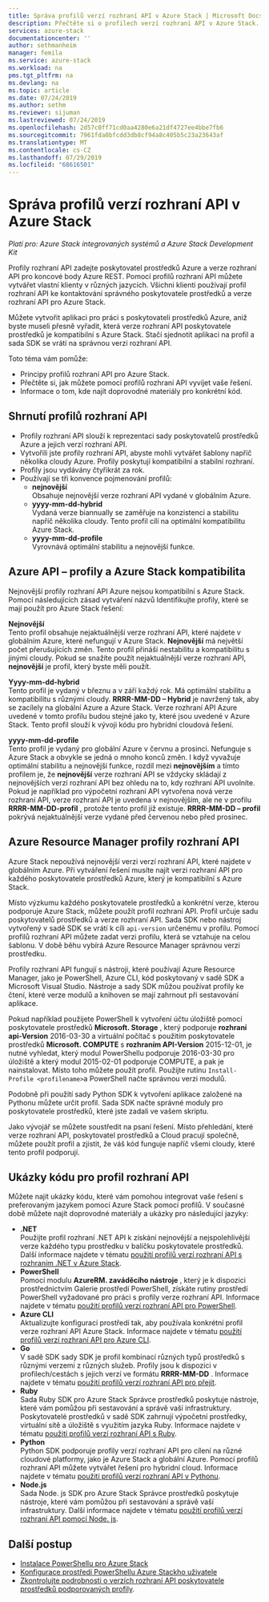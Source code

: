 ```yaml
---
title: Správa profilů verzí rozhraní API v Azure Stack | Microsoft Docs
description: Přečtěte si o profilech verzí rozhraní API v Azure Stack.
services: azure-stack
documentationcenter: ''
author: sethmanheim
manager: femila
ms.service: azure-stack
ms.workload: na
pms.tgt_pltfrm: na
ms.devlang: na
ms.topic: article
ms.date: 07/24/2019
ms.author: sethm
ms.reviewer: sijuman
ms.lastreviewed: 07/24/2019
ms.openlocfilehash: 2d57c0ff71cd0aa4280e6a21df4727ee4bbe7fb6
ms.sourcegitcommit: 7961fda0bfcdd3db8cf94a8c405b5c23a23643af
ms.translationtype: MT
ms.contentlocale: cs-CZ
ms.lasthandoff: 07/29/2019
ms.locfileid: "68616501"
---
```

# <a name="manage-api-version-profiles-in-azure-stack"></a>Správa profilů verzí rozhraní API v Azure Stack

*Platí pro: Azure Stack integrovaných systémů a Azure Stack Development Kit*

Profily rozhraní API zadejte poskytovatel prostředků Azure a verze rozhraní API pro koncové body Azure REST. Pomocí profilů rozhraní API můžete vytvářet vlastní klienty v různých jazycích. Všichni klienti používají profil rozhraní API ke kontaktování správného poskytovatele prostředků a verze rozhraní API pro Azure Stack.

Můžete vytvořit aplikaci pro práci s poskytovateli prostředků Azure, aniž byste museli přesně vyřadit, která verze rozhraní API poskytovatele prostředků je kompatibilní s Azure Stack. Stačí sjednotit aplikaci na profil a sada SDK se vrátí na správnou verzi rozhraní API.

Toto téma vám pomůže:

 - Principy profilů rozhraní API pro Azure Stack.
 - Přečtěte si, jak můžete pomocí profilů rozhraní API vyvíjet vaše řešení.
 - Informace o tom, kde najít doprovodné materiály pro konkrétní kód.

## <a name="summary-of-api-profiles"></a>Shrnutí profilů rozhraní API

- Profily rozhraní API slouží k reprezentaci sady poskytovatelů prostředků Azure a jejich verzí rozhraní API.
- Vytvořili jste profily rozhraní API, abyste mohli vytvářet šablony napříč několika cloudy Azure. Profily poskytují kompatibilní a stabilní rozhraní.
- Profily jsou vydávány čtyřikrát za rok.
- Používají se tři konvence pojmenování profilů:
    - **nejnovější**  
        Obsahuje nejnovější verze rozhraní API vydané v globálním Azure.
    - **yyyy-mm-dd-hybrid**  
    Vydaná verze biannually se zaměřuje na konzistenci a stabilitu napříč několika cloudy. Tento profil cílí na optimální kompatibilitu Azure Stack.
    - **yyyy-mm-dd-profile** <br>
    Vyrovnává optimální stabilitu a nejnovější funkce.

## <a name="azure-api-profiles-and-azure-stack-compatibility"></a>Azure API – profily a Azure Stack kompatibilita

Nejnovější profily rozhraní API Azure nejsou kompatibilní s Azure Stack. Pomocí následujících zásad vytváření názvů Identifikujte profily, které se mají použít pro Azure Stack řešení:

**Nejnovější**  
Tento profil obsahuje nejaktuálnější verze rozhraní API, které najdete v globálním Azure, které nefungují v Azure Stack. **Nejnovější** má největší počet přerušujících změn. Tento profil přináší nestabilitu a kompatibilitu s jinými cloudy. Pokud se snažíte použít nejaktuálnější verze rozhraní API, **nejnovější** je profil, který byste měli použít.

**Yyyy-mm-dd-hybrid**  
Tento profil je vydaný v březnu a v září každý rok. Má optimální stabilitu a kompatibilitu s různými cloudy. **RRRR-MM-DD – Hybrid** je navržený tak, aby se zacílely na globální Azure a Azure Stack. Verze rozhraní API Azure uvedené v tomto profilu budou stejné jako ty, které jsou uvedené v Azure Stack. Tento profil slouží k vývoji kódu pro hybridní cloudová řešení.

**yyyy-mm-dd-profile**  
Tento profil je vydaný pro globální Azure v červnu a prosinci. Nefunguje s Azure Stack a obvykle se jedná o mnoho konců změn. I když vyvažuje optimální stabilitu a nejnovější funkce, rozdíl mezi **nejnovějším** a tímto profilem je, že **nejnovější** verze rozhraní API se vždycky skládají z nejnovějších verzí rozhraní API bez ohledu na to, kdy rozhraní API uvolníte. Pokud je například pro výpočetní rozhraní API vytvořena nová verze rozhraní API, verze rozhraní API je uvedena v nejnovějším, ale ne v profilu **RRRR-MM-DD-profil** , protože tento profil již existuje. **RRRR-MM-DD – profil** pokrývá nejaktuálnější verze vydané před červenou nebo před prosinec.

## <a name="azure-resource-manager-api-profiles"></a>Azure Resource Manager profily rozhraní API

Azure Stack nepoužívá nejnovější verzi verzí rozhraní API, které najdete v globálním Azure. Při vytváření řešení musíte najít verzi rozhraní API pro každého poskytovatele prostředků Azure, který je kompatibilní s Azure Stack.

Místo výzkumu každého poskytovatele prostředků a konkrétní verze, kterou podporuje Azure Stack, můžete použít profil rozhraní API. Profil určuje sadu poskytovatelů prostředků a verze rozhraní API. Sada SDK nebo nástroj vytvořený v sadě SDK se vrátí k cíli `api-version` určenému v profilu. Pomocí profilů rozhraní API můžete zadat verzi profilu, která se vztahuje na celou šablonu. V době běhu vybírá Azure Resource Manager správnou verzi prostředku.

Profily rozhraní API fungují s nástroji, které používají Azure Resource Manager, jako je PowerShell, Azure CLI, kód poskytovaný v sadě SDK a Microsoft Visual Studio. Nástroje a sady SDK můžou používat profily ke čtení, které verze modulů a knihoven se mají zahrnout při sestavování aplikace.

Pokud například použijete PowerShell k vytvoření účtu úložiště pomocí poskytovatele prostředků **Microsoft. Storage** , který podporuje **rozhraní api-Version** 2016-03-30 a virtuální počítač s použitím poskytovatele prostředků **Microsoft. COMPUTE** s **rozhraním API-Version** 2015-12-01, je nutné vyhledat, který modul PowerShellu podporuje 2016-03-30 pro úložiště a který modul 2015-02-01 podporuje COMPUTE, a pak je nainstalovat. Místo toho můžete použít profil. Použijte rutinu `Install-Profile <profilename>`a PowerShell načte správnou verzi modulů.

Podobně při použití sady Python SDK k vytvoření aplikace založené na Pythonu můžete určit profil. Sada SDK načte správné moduly pro poskytovatele prostředků, které jste zadali ve vašem skriptu.

Jako vývojář se můžete soustředit na psaní řešení. Místo přehledání, které verze rozhraní API, poskytovatel prostředků a Cloud pracují společně, můžete použít profil a zjistit, že váš kód funguje napříč všemi cloudy, které tento profil podporují.

## <a name="api-profile-code-samples"></a>Ukázky kódu pro profil rozhraní API

Můžete najít ukázky kódu, které vám pomohou integrovat vaše řešení s preferovaným jazykem pomocí Azure Stack pomocí profilů. V současné době můžete najít doprovodné materiály a ukázky pro následující jazyky:

- **.NET** <br>
Použijte profil rozhraní .NET API k získání nejnovější a nejspolehlivější verze každého typu prostředku v balíčku poskytovatele prostředků. Další informace najdete v tématu [použití profilů verzí rozhraní API s rozhraním .NET v Azure Stack](azure-stack-version-profiles-net.md).
- **PowerShell**  
Pomocí modulu **AzureRM. zaváděcího nástroje** , který je k dispozici prostřednictvím Galerie prostředí PowerShell, získáte rutiny prostředí PowerShell vyžadované pro práci s profily verze rozhraní API. Informace najdete v tématu [použití profilů verzí rozhraní API pro PowerShell](azure-stack-version-profiles-powershell.md).
- **Azure CLI**  
Aktualizujte konfiguraci prostředí tak, aby používala konkrétní profil verze rozhraní API Azure Stack. Informace najdete v tématu [použití profilů verzí rozhraní API pro Azure CLI](azure-stack-version-profiles-azurecli2.md).
- **Go**  
V sadě SDK sady SDK je profil kombinací různých typů prostředků s různými verzemi z různých služeb. Profily jsou k dispozici v profilech/cestách s jejich verzí ve formátu **RRRR-MM-DD** . Informace najdete v tématu [použití profilů verzí rozhraní API pro přejít](azure-stack-version-profiles-go.md).
- **Ruby**  
Sada Ruby SDK pro Azure Stack Správce prostředků poskytuje nástroje, které vám pomůžou při sestavování a správě vaší infrastruktury. Poskytovatelé prostředků v sadě SDK zahrnují výpočetní prostředky, virtuální sítě a úložiště s využitím jazyka Ruby. Informace najdete v tématu [použití profilů verzí rozhraní API s Ruby](azure-stack-version-profiles-ruby.md).
- **Python**  
Python SDK podporuje profily verzí rozhraní API pro cílení na různé cloudové platformy, jako je Azure Stack a globální Azure. Pomocí profilů rozhraní API můžete vytvářet řešení pro hybridní cloud. Informace najdete v tématu [použití profilů verzí rozhraní API v Pythonu](azure-stack-version-profiles-python.md).
- **Node.js**  
Sada Node. js SDK pro Azure Stack Správce prostředků poskytuje nástroje, které vám pomůžou při sestavování a správě vaší infrastruktury. Další informace najdete v tématu [použití profilů verzí rozhraní API pomocí Node. js](azure-stack-version-profile-nodejs.md).

## <a name="next-steps"></a>Další postup

* [Instalace PowerShellu pro Azure Stack](../operator/azure-stack-powershell-install.md)
* [Konfigurace prostředí PowerShellu Azure Stackho uživatele](azure-stack-powershell-configure-user.md)
* [Zkontrolujte podrobnosti o verzích rozhraní API poskytovatele prostředků podporovaných profily](azure-stack-profiles-azure-resource-manager-versions.md).
